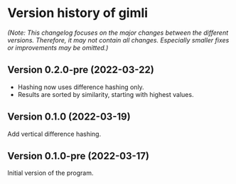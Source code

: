 # Version history of gimli

_(Note: This changelog focuses on the major changes between the different
versions. Therefore, it may not contain all changes. Especially smaller fixes or
improvements may be omitted.)_

## Version 0.2.0-pre (2022-03-22)

* Hashing now uses difference hashing only.
* Results are sorted by similarity, starting with highest values.

## Version 0.1.0 (2022-03-19)

Add vertical difference hashing.

## Version 0.1.0-pre (2022-03-17)

Initial version of the program.
